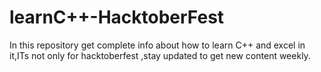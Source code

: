 # learnC++-HacktoberFest
In this repository get complete info about how to learn C++ and excel in it,ITs not only for hacktoberfest ,stay updated to get new content weekly.
